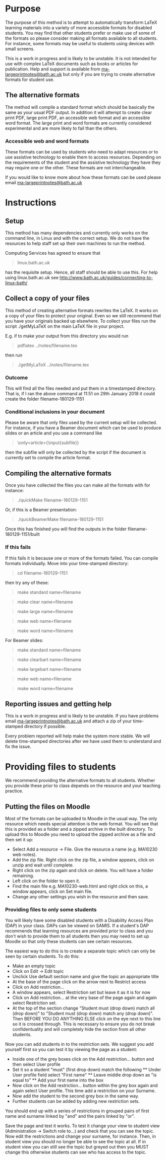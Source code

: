 # Purpose

The purpose of this method is to attempt to automatically 
transform LaTeX learning materials into a variety of more accessible
formats for disabled students. You may find that other students
prefer or make use of some of the formats so please consider making
all formats available to all students. For instance, some formats
may be useful to students using devices with small screens. 

This is a work in progress and is likely to be unstable. It is not
intended for use with complex LaTeX documents such as books or 
articles for publication. Help and support is available from 
ma-largeprintnotes@bath.ac.uk but only if you are trying to 
create alternative formats for student use. 

## The alternative formats

The method will compile a standard format which should be basically
the same as your usual PDF output. In addition it will attempt to
create clear print PDF, large print PDF, an accessible web format 
and an accessible word format. The large print and word formats
are currently considered experimental and are more likely to fail
than the others. 

### Accessible web and word formats

These formats can be used by students who need to adapt resources 
or to use assistive technology to enable them to access resources. 
Depending on the requirements of the student and the assistive 
technology they have they may require one or the other. These formats
are not interchangeable. 

If you would like to know more about how these formats can be
used please email ma-largeprintnotes@bath.ac.uk

# Instructions

## Setup

This method has many dependencies and currently only works on the
command line, in Linux and with the correct setup. We do not have
the resources to help staff set up their own machines to run
the method. 

Computing Services has agreed to ensure that 
> linux.bath.ac.uk 

has the requisite setup. Hence, all staff should be able to use
this. For help using linux.bath.ac.uk see http://www.bath.ac.uk/guides/connecting-to-linux-bath/

## Collect a copy of your files

This method of creating alternative formats rewrites the LaTeX.
It works on a copy of your files to protect your original. Even so
we still recommend that you have your originals backed up elsewhere.
To collect your files run the script ./getMyLaTeX 
on the main LaTeX file in your project. 

E.g. if to make your output from this directory you would run
> pdflatex ../notes/filename.tex

then run
> ./getMyLaTeX ../notes/filename.tex

### Outcome

This will find all the files needed and put them in a timestamped
directory. That is, if I ran the above command at 11:51 on 29th 
January 2018 it could create the folder filename-180129-1151

### Conditional inclusions in your document

Please be aware that only files used by the current setup will be
collected. For instance, if you have a Beamer document which can
be used to produce slides or an article and you use a command like

> \only&lt;article&gt;{\input{subfile}}

then the subfile will only be collected by the script if the
document is currently set to compile the article format.

## Compiling the alternative formats

Once you have collected the files you can make all the formats with
for instance:
> ./quickMake filename-180129-1151

Or, if this is a Beamer presentation:
> ./quickBeamerMake filename-180129-1151

Once this has finished you will find the outputs in the folder
filename-180129-1151/built

### If this fails

If this fails it is because one or more of the formats failed.
You can compile formats individually. Move into your time-stamped
directory:
> cd filename-180129-1151

then try any of these:
> make standard name=filename

> make clear name=filename

> make large name=filename

> make web name=filename

> make word name=filename

For Beamer slides:
> make standard name=filename

> make clearbart name=filename

> make largebart name=filename

> make web name=filename

> make word name=filename

## Reporting issues and getting help

This is a work in progress and is likely to be unstable. 
If you have problems email ma-largeprintnotes@bath.ac.uk and 
attach a zip of your time-stamped directory if possible. 

Every problem reported will help make the system more stable.
We will delete time-stamped directories after we have used
them to understand and fix the issue. 

# Providing files to students

We recommend providing the alternative formats to all students.
Whether you provide these prior to class depends on the 
resource and your teaching practice. 

## Putting the files on Moodle

Most of the formats can be uploaded to Moodle in the usual way.
The only resource which needs special attention is the web format.
You will see that this is provided as a folder and a zipped 
archive in the built directory. To upload this to Moodle you need
to upload the zipped archive as a file and then set it up:
* Select Add a resource -> File. Give the resource a name (e.g. MA10230 web notes).
* Add the zip file. Right click on the zip file, a window appears, click on unzip and wait until complete. 
* Right click on the zip again and click on delete. You will have a folder remaining. 
* Left click on the folder to open it. 
* Find the main file e.g. MA10230-web.html and right click on this, 
a window appears, click on Set main file. 
* Change any other settings you wish in the resource and then save. 

### Providing files to only some students

You will likely have some disabled students with a 
Disability Access Plan (DAP) in your class. DAPs can be viewed 
on SAMIS. If a student's DAP recommends that learning resources 
are provided prior to class and you don't wish to provide them
to all students then you may need to set up Moodle so that only 
these students can see certain resources. 

The easiest way to do this is to create a separate topic which
can only be seen by certain students. To do this:
* Make an empty topic
* Click on Edit -> Edit topic
* Unclick Use default section name and give the topic an appropriate title
* At the base of the page click on the arrow next to Restrict access
* Click on Add restriction...
* A window appears, select Restriction set but leave it as it is for now
* Click on Add restriction... at the very base of the page again and 
again select Restriction set. 
* At the top of the section change "Student must (drop down) match all (drop down)" 
to "Student must (drop down) match any (drop down)". Then BEFORE YOU DO ANYTHING 
ELSE click on the eye next to this line so it is crossed through. This
is necessary to ensure you do not break confidentuality and will completely
hide the section from all other students.

Now you can add students in to the restriction sets. We suggest you add
yourself first so you can test it by viewing the page as a student:
* Inside one of the grey boxes click on the Add restriction... button and 
then select User profile
* Set it so a student "must" (first drop down) match the following 
** Under User profile field select "First name"
** Leave middle drop down as "is equal to" 
** Add your first name into the box
* Now click on the Add restriction... button within the grey box again and again
select User profile. This time add a restriction on your Surname.
* Now add the student to the second grey box in the same way. 
* Further students can be added by adding new restriction sets. 

You should end up with a series of restrictions in grouped pairs of first name 
and surname linked by "and" and the pairs linked by "or".  

Save the page and test it works. To test it change your view to student view 
(Administration -> Switch role to...) and check that you can see the topic. 
Now edit the restrictions and change your surname, for instance. Then, in
student view you should no longer be able to see the topic at all. If in student
view you can still see the topic but greyed out then you MUST change this
otherwise students can see who has access to the topic. 

 